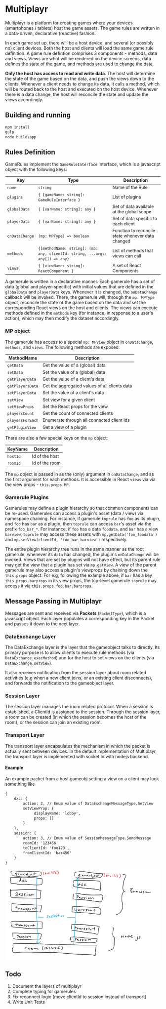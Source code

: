 # Multiplayr

Multiplayr is a platform for creating games where your devices (smartphones / tablets) host the game assets. The game rules
are written in a data-driven, declarative (reactive) fashion.

In each game set up, there will be a host device, and several (or possibly no) client devices. Both the host and clients will
load the same game rule definition. A game rule defintion comprises 3 components - methods, data and views. Views are what will
be rendered on the device screens, data defines the state of the game, and methods are used to change the data.

**Only the host has access to read and write data**. The host will determine the state of the game based on the data, and push
the views down to the clients. Whenever a client needs to change its data, it calls a method, which will be routed back to the
host and executed on the host device. Whenever there is a data change, the host will reconcile the state and update the views
accordingly.

## Building and running

```
npm install
gulp
node build\app
```

## Rules Definition

GameRules implement the `GameRuleInterface` interface, which is a javascript object with the following keys:

| Key            | Type                                                                         | Description                                       |
| -------------- | ---------------------------------------------------------------------------- | ------------------------------------------------- |
| `name`         | `string`                                                                     | Name of the Rule                                  |
| `plugins`      | `{ [gameName: string]: GameRuleInterface }`                                  | List of plugins                                   |
| `globalData`   | `{ [varName: string]: any }`                                                 | Set of data available at the global scope         |
| `playerData`   | `{ [varName: string]: any }`                                                 | Set of data specific to each client               |
| `onDataChange` | `(mp: MPType) => boolean`                                                    | Function to reconcile state whenever data changed |
| `methods`      | `{[methodName: string]: (mb: any, clientId: string, ...args: any[]) => any}` | List of methods that views can call               |
| `views`        | `{ [viewName: string]: ReactComponent }`                                     | A set of React Components                         |

A gamerule is written in a declarative manner. Each gamerule has a set of data (global and player-specific) with initial values that are defined in
the `globalData` and `playerData` keys. Whenever it is changed, the `onDataChange` callback will be invoked. There, the gamerule will,
through the `mp: MPType` object, reconcile the state of the game based on the data and set the corresponding React views on the host and clients.
The views can execute methods defined in the `methods` key (for instance, in response to a user's action), which may then modify the dataset accordingly.

### MP object

The gamerule has access to a special `mp: MPView` object in `onDataChange`, `methods`, and `views`. The following methods are exposed:

| MethodName       | Description                                   |
| ---------------- | --------------------------------------------- |
| `getData`        | Get the value of a (global) data              |
| `setData`        | Set the value of a (global) data              |
| `getPlayerData`  | Get the value of a client's data              |
| `getPlayersData` | Get the aggregated values of all clients data |
| `setPlayerData`  | Set the value of a client's data              |
| `setView`        | Set view for a given client                   |
| `setViewProps`   | Set the React props for the view              |
| `playersCount`   | Get the count of connected clients            |
| `playersForEach` | Enumerate through all connected client Ids    |
| `getPluginView`  | Get a view of a plugin                        |

There are also a few special keys on the `mp` object:

| KeyName  | Description    |
| -------- | -------------- |
| `hostId` | Id of the host |
| `roomId` | Id of the room |

The `mp` object is passed in as the (only) argument in `onDataChange`, and as the first argument for each methods. It is accessible in React `views` via via the view props - `this.props.MP`.

### Gamerule Plugins

Gamerules may define a plugin hierarchy so that common components can be re-used. Gamerules can access a plugin's asset (data / view) via namespace
chaining. For instance, if gamerule `toprule` has `foo` as its plugin, and `foo` has `bar` as a plugin, then `toprule` can access `bar`'s
asset via the prefix `foo_bar_*`. For instance, if `foo` has a data `foodata`, and `bar` has a view `barview`, `toprule` may access these
assets with `mp.getData('foo_foodata')` and `mp.setView(clientId, 'foo_bar_barview')` respectively.

The entire plugin hierarchy tree runs in the same manner as the root gamerule; whenever its `data` has changed, the plugin's `onDataChange` will be
invoked. Views that are set by plugins will not have effect, but its parent rule may get the view that a plugin has set via `mp.getView`. A view of the parent gamerule may also access a plugin's viewprops by chaining down the `this.props` object. For e.g, following the example above, if `bar` has a key `this.props.barprops` in its view props, the top-level gamerule `toprule` may access it via `this.props.foo.bar.barprops`.

## Message Passing in Multiplayr

Messages are sent and received via **Packets** (`PacketType`), which is a javascript object.
Each layer populates a corresponding key in the Packet and passes it down to the next layer.

### DataExchange Layer

The DataExchange layer is the layer that the gameobject talks to directly. Its primary purpose is to allow
clients to execute rule methods (via `DataExchange.execMethod`) and for the host to set views on the clients
(via `DataExchange.setView`).

It also receives notification from the session layer about room related activities (e.g when a new client joins, or
an existing client disconnects), and forwards the notification to the gameobject layer.

### Session Layer

The session layer manages the room related protocol. When a session is established, a ClientId is assigned to the session.
Through the session layer, a room can be created (in which the session becomes the host of the room), or the session can
join an existing room.

### Transport Layer

The transport layer encapsulates the mechanism in which the packet is actually sent between devices. In the default
implementation of Multiplayr, the transport layer is implemented with socket.io with nodejs backend.

#### Example

An example packet from a host gameobj setting a view on a client may look something like

```
{
    dxc: {
        action: 2, // Enum value of DataExchangeMessageType.SetView
        setViewProp: {
             displayName: 'lobby',
             props: []
        }
    },
    session: {
        action: 3, // Enum value of SessionMessageType.SendMessage
        roomId: '123456'
        toClientId: 'foo123',
        fromClientId: 'bar456'
    }
}
```

![Packet Example](/images/packet_example.png)

## Todo

1. Document the layers of multiplayr
2. Complete typing for gamerules
3. Fix reconnect logic (move clientId to session instead of transport)
4. Write Unit Tests
